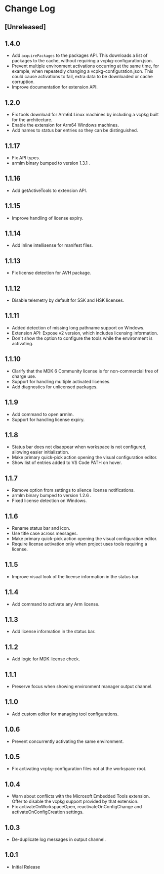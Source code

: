 # Change Log

## [Unreleased]

## 1.4.0

- Add `acquirePackages` to the packages API. This downloads a list of packages to the cache, without requiring a vcpkg-configuration.json.
- Prevent multiple environment activations occurring at the same time, for example, when repeatedly
  changing a vcpkg-configuration.json. This could cause activations to fail, extra data to be downloaded
  or cache corruption.
- Improve documentation for extension API.

## 1.2.0

- Fix tools download for Arm64 Linux machines by including a vcpkg built for the architecture.
- Enable the extension for Arm64 Windows machines.
- Add names to status bar entries so they can be distinguished.

## 1.1.17

- Fix API types.
- armlm binary bumped to version 1.3.1 .

## 1.1.16

- Add getActiveTools to extension API.

## 1.1.15

- Improve handling of license expiry.

## 1.1.14

- Add inline intellisense for manifest files.

## 1.1.13

- Fix license detection for AVH package.

## 1.1.12

- Disable telemetry by default for SSK and HSK licenses.

## 1.1.11

- Added detection of missing long pathname support on Windows.
- Extension API: Expose v2 version, which includes licensing information.
- Don't show the option to configure the tools while the environment is activating.

## 1.1.10

- Clarify that the MDK 6 Community license is for non-commercial free of charge use.
- Support for handling multiple activated licenses.
- Add diagnostics for unlicensed packages.

## 1.1.9

- Add command to open armlm.
- Support for handling license expiry.

## 1.1.8

- Status bar does not disappear when workspace is not configured, allowing easier initialization.
- Make primary quick-pick action opening the visual configuration editor.
- Show list of entries added to VS Code PATH on hover.

## 1.1.7

- Remove option from settings to silence license notifications.
- armlm binary bumped to version 1.2.6 .
- Fixed license detection on Windows.

## 1.1.6

- Rename status bar and icon.
- Use title case across messages.
- Make primary quick-pick action opening the visual configuration editor.
- Require license activation only when project uses tools requiring a license.

## 1.1.5

- Improve visual look of the license information in the status bar.

## 1.1.4

- Add command to activate any Arm license.

## 1.1.3

- Add license information in the status bar.

## 1.1.2

- Add logic for MDK license check.

## 1.1.1

- Preserve focus when showing environment manager output channel.

## 1.1.0

- Add custom editor for managing tool configurations.

## 1.0.6

- Prevent concurrently activating the same environment.

## 1.0.5

- Fix activating vcpkg-configuration files not at the workspace root.

## 1.0.4

- Warn about conflicts with the Microsoft Embedded Tools extension. Offer to disable the vcpkg support provided by that extension.
- Fix activateOnWorkspaceOpen, reactivateOnConfigChange and activateOnConfigCreation settings.

## 1.0.3

- De-duplicate log messages in output channel.

## 1.0.1

- Initial Release
